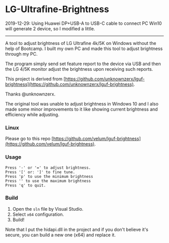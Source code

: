 # LG-Ultrafine-Brightness

2019-12-29: Using Huawei DP+USB-A to USB-C cable to connect PC Win10 will generate 2 device, so I modified a little.

---

A tool to adjust brightness of LG Ultrafine 4k/5K on Windows without the help of Bootcamp. I built my own PC and made this tool to adjust brightness through my PC.

The program simply send set feature report to the device via USB and then the LG 4/5K monitor adjust the brightness upon receiving such reports.

This project is derived from [https://github.com/unknownzerx/lguf-brightness](https://github.com/unknownzerx/lguf-brightness). 

Thanks @unknownzerx.

The original tool was unable to adjust brightness in Windows 10 and I also made some minor improvements to it like showing current brightness and efficiency while adjusting.

### Linux
Please go to this repo [https://github.com/velum/lguf-brightness](https://github.com/velum/lguf-brightness).

### Usage

```
Press '-' or '=' to adjust brightness.
Press '[' or: ']' to fine tune.
Press 'p' to use the minimum brightness
Press '' to use the maximum brightness
Press 'q' to quit.
```

### Build

1. Open the `sln` file by Visual Studio.
2. Select `x64` configuration.
3. Build!

Note that I put the hidapi.dll in the project and if you don't believe it's secure, you can build a new one (x64) and replace it.
